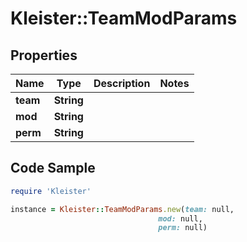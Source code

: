 # Kleister::TeamModParams

## Properties

Name | Type | Description | Notes
------------ | ------------- | ------------- | -------------
**team** | **String** |  | 
**mod** | **String** |  | 
**perm** | **String** |  | 

## Code Sample

```ruby
require 'Kleister'

instance = Kleister::TeamModParams.new(team: null,
                                 mod: null,
                                 perm: null)
```


